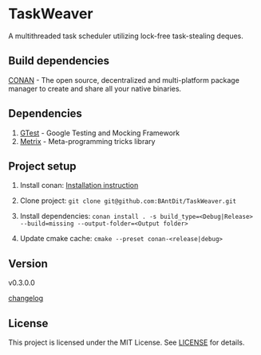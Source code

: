 
# TaskWeaver

A multithreaded task scheduler utilizing lock-free task-stealing deques.

## Build dependencies
[CONAN](https://conan.io/) - The open source, decentralized and multi-platform package
manager to create and share all your native binaries.

## Dependencies

1. [GTest](https://github.com/google/googletest) - Google Testing and Mocking Framework
2. [Metrix](https://github.com/BAntDit/easy-mp) - Meta-programming tricks library

## Project setup 

1. Install conan: [Installation instruction](https://docs.conan.io/2/installation.html)

2. Clone project: `git clone git@github.com:BAntDit/TaskWeaver.git`

3. Install dependencies: `conan install . -s build_type=<Debug|Release> --build=missing --output-folder=<Output folder>`

4. Update cmake cache: `cmake --preset conan-<release|debug>`

## Version 

v0.3.0.0

[changelog](CHANGELOG.md)

## License
This project is licensed under the MIT License. See [LICENSE](LICENSE) for details.